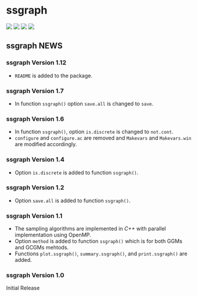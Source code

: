 # **ssgraph** 
  
![](https://www.r-pkg.org/badges/version/ssgraph) 
![](https://www.r-pkg.org/badges/last-release/ssgraph) 
![](https://cranlogs.r-pkg.org/badges/ssgraph) 
![](https://cranlogs.r-pkg.org/badges/grand-total/ssgraph) 

## **ssgraph** NEWS

### **ssgraph** Version 1.12

* `README` is added to the package.

### **ssgraph** Version 1.7

* In function `ssgraph()` option `save.all` is changed to `save`.

### **ssgraph** Version 1.6

* In function `ssgraph()`, option `is.discrete` is changed to `not.cont`.
* `configure` and `configure.ac` are removed and 
	    `Makevars` and `Makevars.win` are modified accordingly.

### **ssgraph** Version 1.4

* Option `is.discrete` is added to function `ssgraph()`.

### **ssgraph** Version 1.2

* Option `save.all` is added to function `ssgraph()`.

### **ssgraph** Version 1.1

* The sampling algorithms are implemented in *C++* with parallel implementation using OpenMP. 
* Option `method` is added to function `ssgraph()` which is for both GGMs and GCGMs mehtods.
* Functions `plot.ssgraph()`, `summary.ssgraph()`, and `print.ssgraph()` are added.
    
### **ssgraph** Version 1.0

Initial Release
    
